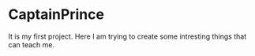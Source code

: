 # CaptainPrince
It is my first project.
Here I am trying to create some intresting things that can teach me.
